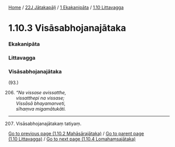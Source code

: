 
[Home](/) / [22J Jātakapāḷi](/tipitaka/22J.md) / [1 Ekakanipāta](/tipitaka/22J/1.md) / [1.10 Littavagga](/tipitaka/22J/1/1.10.md)

# 1.10.3 Visāsabhojanajātaka

### Ekakanipāta

### Littavagga

### Visāsabhojanajātaka

(93.)

206. _“Na vissase avissatthe,_  
_vissatthepi na vissase;_  
_Vissāsā bhayamanveti,_  
_sīhaṃva migamātukāti._  


---

207. Visāsabhojanajātakaṃ tatiyaṃ.



[Go to previous page (1.10.2 Mahāsārajātaka)](/tipitaka/22J/1/1.10/1.10.2.md) / [Go to parent page (1.10 Littavagga)](/tipitaka/22J/1/1.10.md) / [Go to next page (1.10.4 Lomahaṃsajātaka)](/tipitaka/22J/1/1.10/1.10.4.md)


